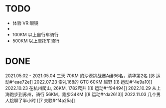 # TODO
- 体验 VR 眼镜
- 
- 100KM 以上自行车骑行
- 500KM 以上摩托车骑行

# DONE
2021.05.02 - 2021.05.04 三天 70KM 的沙漠挑战赛A组66名，清华第2名 [[8 运动#^eae72e]]
2022.07.23 崇礼168的 GTC 60KM 越野 [[8 运动#^4e9a10]]
2022.10.23 在杭州爬山, 26KM, 1782爬升 [[8 运动#^f94494]]
2022.10.29 从上海跑步到苏州，骑行 56KM，跑步34KM [[8 运动#^da2613]]
2022.11.03 几个男人尬聊了半小时 [[7 夫联#^f4a25a]]
